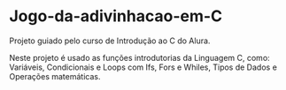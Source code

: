 # Jogo-da-adivinhacao-em-C
Projeto guiado pelo curso de Introdução ao C do Alura.

Neste projeto é usado as funções introdutorias da Linguagem C, como:
Variáveis,
Condicionais e Loops com Ifs, Fors e Whiles,
Tipos de Dados e Operações matemáticas.
